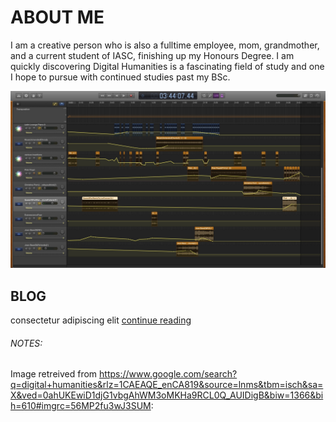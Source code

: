 # ABOUT ME

I am a creative person who is also a fulltime employee, mom, grandmother, and a current student of IASC, finishing up my Honours Degree. I am quickly discovering Digital Humanities is a fascinating field of study and one I hope to pursue with continued studies past my BSc.

![](Images/WindowImage.jpg)

## BLOG

consectetur adipiscing elit [ continue reading ](blog)


###### NOTES: 

Image retreived from https://www.google.com/search?q=digital+humanities&rlz=1CAEAQE_enCA819&source=lnms&tbm=isch&sa=X&ved=0ahUKEwiD1djG1vbgAhWM3oMKHa9RCL0Q_AUIDigB&biw=1366&bih=610#imgrc=56MP2fu3wJ3SUM:

